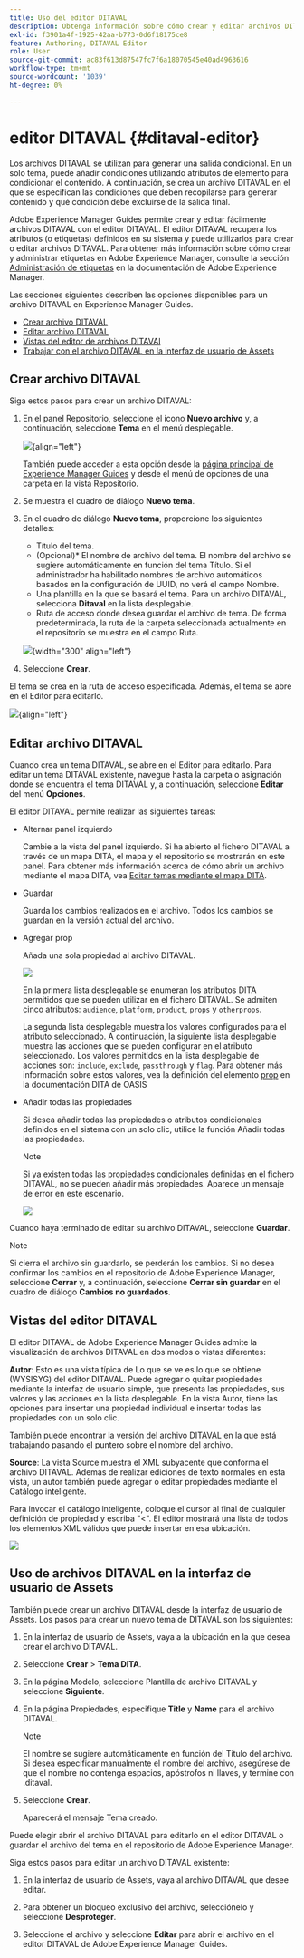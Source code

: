 ```yaml
---
title: Uso del editor DITAVAL
description: Obtenga información sobre cómo crear y editar archivos DITAVAL con el Editor DIVATAL en Adobe Experience Manager Guides. Descubra cómo el editor DITAVAL admite archivos DITAVAL en las vistas de autor y origen.
exl-id: f3901a4f-1925-42aa-b773-0d6f18175ce8
feature: Authoring, DITAVAL Editor
role: User
source-git-commit: ac83f613d87547fc7f6a18070545e40ad4963616
workflow-type: tm+mt
source-wordcount: '1039'
ht-degree: 0%

---
```


# editor DITAVAL {#ditaval-editor}

Los archivos DITAVAL se utilizan para generar una salida condicional. En un solo tema, puede añadir condiciones utilizando atributos de elemento para condicionar el contenido. A continuación, se crea un archivo DITAVAL en el que se especifican las condiciones que deben recopilarse para generar contenido y qué condición debe excluirse de la salida final.

Adobe Experience Manager Guides permite crear y editar fácilmente archivos DITAVAL con el editor DITAVAL. El editor DITAVAL recupera los atributos \(o etiquetas\) definidos en su sistema y puede utilizarlos para crear o editar archivos DITAVAL. Para obtener más información sobre cómo crear y administrar etiquetas en Adobe Experience Manager, consulte la sección [Administración de etiquetas](https://experienceleague.adobe.com/docs/experience-manager-cloud-service/sites/authoring/features/tags.html?lang=en) en la documentación de Adobe Experience Manager.

Las secciones siguientes describen las opciones disponibles para un archivo DITAVAL en Experience Manager Guides.

- [Crear archivo DITAVAL](#create-ditaval-file)
- [Editar archivo DITAVAL](#edit-ditaval-file)
- [Vistas del editor de archivos DITAVAl](#ditaval-editor-views)
- [Trabajar con el archivo DITAVAL en la interfaz de usuario de Assets](#working-with-ditaval-files-in-the-assets-ui)

## Crear archivo DITAVAL

Siga estos pasos para crear un archivo DITAVAL:

1. En el panel Repositorio, seleccione el icono **Nuevo archivo** y, a continuación, seleccione **Tema** en el menú desplegable.

   ![](images/new-file-option.png){align="left"}

   También puede acceder a esta opción desde la [página principal de Experience Manager Guides](./intro-home-page.md) y desde el menú de opciones de una carpeta en la vista Repositorio.

2. Se muestra el cuadro de diálogo **Nuevo tema**.

3. En el cuadro de diálogo **Nuevo tema**, proporcione los siguientes detalles:
   - Título del tema.
   - \(Opcional\)* El nombre de archivo del tema. El nombre del archivo se sugiere automáticamente en función del tema Título. Si el administrador ha habilitado nombres de archivo automáticos basados en la configuración de UUID, no verá el campo Nombre.
   - Una plantilla en la que se basará el tema. Para un archivo DITAVAL, selecciona **Ditaval** en la lista desplegable.
   - Ruta de acceso donde desea guardar el archivo de tema. De forma predeterminada, la ruta de la carpeta seleccionada actualmente en el repositorio se muestra en el campo Ruta.

   ![](images/new-topic-dialog-ditaval.png){width="300" align="left"}


4. Seleccione **Crear**.

El tema se crea en la ruta de acceso especificada. Además, el tema se abre en el Editor para editarlo.

![](images/ditaval-file-editor.png){align="left"}

## Editar archivo DITAVAL

Cuando crea un tema DITAVAL, se abre en el Editor para editarlo. Para editar un tema DITAVAL existente, navegue hasta la carpeta o asignación donde se encuentra el tema DITAVAL y, a continuación, seleccione **Editar** del menú **Opciones**.

El editor DITAVAL permite realizar las siguientes tareas:

- Alternar panel izquierdo

  Cambie a la vista del panel izquierdo. Si ha abierto el fichero DITAVAL a través de un mapa DITA, el mapa y el repositorio se mostrarán en este panel. Para obtener más información acerca de cómo abrir un archivo mediante el mapa DITA, vea [Editar temas mediante el mapa DITA](map-editor-advanced-map-editor.md#id17ACJ0F0FHS).

- Guardar

  Guarda los cambios realizados en el archivo. Todos los cambios se guardan en la versión actual del archivo.

- Agregar prop

  Añada una sola propiedad al archivo DITAVAL.

  ![](images/ditaval-editor-props-new.png)

  En la primera lista desplegable se enumeran los atributos DITA permitidos que se pueden utilizar en el fichero DITAVAL. Se admiten cinco atributos: `audience`, `platform`, `product`, `props` y `otherprops`.

  La segunda lista desplegable muestra los valores configurados para el atributo seleccionado. A continuación, la siguiente lista desplegable muestra las acciones que se pueden configurar en el atributo seleccionado. Los valores permitidos en la lista desplegable de acciones son: `include`, `exclude`, `passthrough` y `flag`. Para obtener más información sobre estos valores, vea la definición del elemento [prop](http://docs.oasis-open.org/dita/dita/v1.3/errata01/os/complete/part3-all-inclusive/langRef/ditaval/ditaval-prop.html#ditaval-prop) en la documentación DITA de OASIS

- Añadir todas las propiedades

  Si desea añadir todas las propiedades o atributos condicionales definidos en el sistema con un solo clic, utilice la función Añadir todas las propiedades.

  >[!NOTE]
  >
  > Si ya existen todas las propiedades condicionales definidas en el fichero DITAVAL, no se pueden añadir más propiedades. Aparece un mensaje de error en este escenario.

  ![](images/ditaval-all-props-new.png)

Cuando haya terminado de editar su archivo DITAVAL, seleccione **Guardar**.

>[!NOTE]
>
> Si cierra el archivo sin guardarlo, se perderán los cambios. Si no desea confirmar los cambios en el repositorio de Adobe Experience Manager, seleccione **Cerrar** y, a continuación, seleccione **Cerrar sin guardar** en el cuadro de diálogo **Cambios no guardados**.

## Vistas del editor DITAVAL

El editor DITAVAL de Adobe Experience Manager Guides admite la visualización de archivos DITAVAL en dos modos o vistas diferentes:

**Autor**:   Esto es una vista típica de Lo que se ve es lo que se obtiene \(WYSISYG\) del editor DITAVAL. Puede agregar o quitar propiedades mediante la interfaz de usuario simple, que presenta las propiedades, sus valores y las acciones en la lista desplegable. En la vista Autor, tiene las opciones para insertar una propiedad individual e insertar todas las propiedades con un solo clic.

También puede encontrar la versión del archivo DITAVAL en la que está trabajando pasando el puntero sobre el nombre del archivo.

**Source**:   La vista Source muestra el XML subyacente que conforma el archivo DITAVAL. Además de realizar ediciones de texto normales en esta vista, un autor también puede agregar o editar propiedades mediante el Catálogo inteligente.

Para invocar el catálogo inteligente, coloque el cursor al final de cualquier definición de propiedad y escriba &quot;&lt;&quot;. El editor mostrará una lista de todos los elementos XML válidos que puede insertar en esa ubicación.

![](images/ditaval-source-view-new.png)


## Uso de archivos DITAVAL en la interfaz de usuario de Assets

También puede crear un archivo DITAVAL desde la interfaz de usuario de Assets. Los pasos para crear un nuevo tema de DITAVAL son los siguientes:

1. En la interfaz de usuario de Assets, vaya a la ubicación en la que desea crear el archivo DITAVAL.

1. Seleccione **Crear** \> **Tema DITA**.

1. En la página Modelo, seleccione Plantilla de archivo DITAVAL y seleccione **Siguiente**.

1. En la página Propiedades, especifique **Title** y **Name** para el archivo DITAVAL.

   >[!NOTE]
   >
   > El nombre se sugiere automáticamente en función del Título del archivo. Si desea especificar manualmente el nombre del archivo, asegúrese de que el nombre no contenga espacios, apóstrofos ni llaves, y termine con .ditaval.

1. Seleccione **Crear**.

   Aparecerá el mensaje Tema creado.

Puede elegir abrir el archivo DITAVAL para editarlo en el editor DITAVAL o guardar el archivo del tema en el repositorio de Adobe Experience Manager.

Siga estos pasos para editar un archivo DITAVAL existente:

1. En la interfaz de usuario de Assets, vaya al archivo DITAVAL que desee editar.

1. Para obtener un bloqueo exclusivo del archivo, selecciónelo y seleccione **Desproteger**.

1. Seleccione el archivo y seleccione **Editar** para abrir el archivo en el editor DITAVAL de Adobe Experience Manager Guides.



